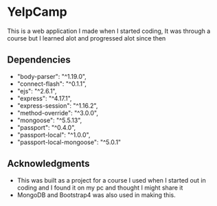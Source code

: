 # YelpCamp
This is a web application I made when I started coding, It was through a course but I learned alot
 and progressed alot since then

## Dependencies

*   "body-parser": "^1.19.0",
*   "connect-flash": "^0.1.1",
*   "ejs": "^2.6.1",
*   "express": "^4.17.1",
*   "express-session": "^1.16.2",
*   "method-override": "^3.0.0",
*   "mongoose": "^5.5.13",
*   "passport": "^0.4.0",
*   "passport-local": "^1.0.0",
*    "passport-local-mongoose": "^5.0.1"
    
## Acknowledgments

* This was built as a project for a course I used when I started out in coding and I found it on my pc and thought I might share it
* MongoDB and Bootstrap4 was also used in making this.
